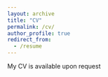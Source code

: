 ```yaml
---
layout: archive
title: "CV"
permalink: /cv/
author_profile: true
redirect_from:
  - /resume
---
```


My CV is available upon request
